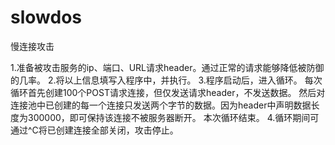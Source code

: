 slowdos
=======

慢连接攻击

1.准备被攻击服务的ip、端口、URL请求header。通过正常的请求能够降低被防御的几率。
2.将以上信息填写入程序中，并执行。
3.程序启动后，进入循环。
  每次循环首先创建100个POST请求连接，但仅发送请求header，不发送数据。
  然后对连接池中已创建的每一个连接只发送两个字节的数据。因为header中声明数据长度为300000，即可保持该连接不被服务器断开。
  本次循环结束。
4.循环期间可通过^C将已创建连接全部关闭，攻击停止。